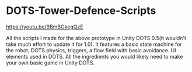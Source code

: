 # DOTS-Tower-Defence-Scripts
 
https://youtu.be/9BmBGkegQzE

All the scripts I made for the above prototype in Unity DOTS 0.5(it wouldn't take much effort to update it for 1.0).  It features a basic state machine for the robot, DOTS physics, triggers, a flow field with basic avoidance.  UI elements used in DOTS.  All the ingredients you would likely need to make your own basic game in Unity DOTS.
